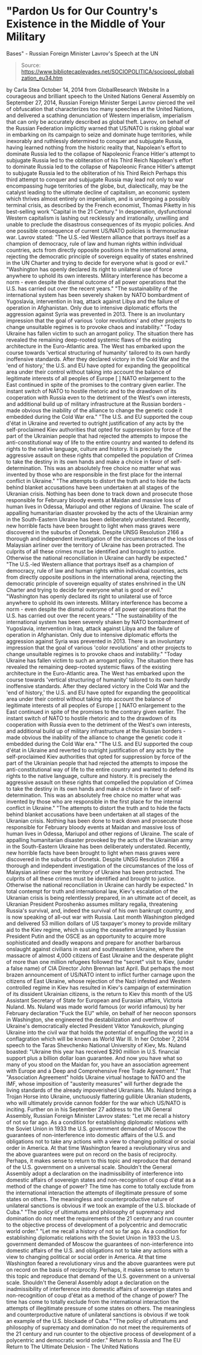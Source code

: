 # "Pardon Us for Our Country's Existence in the Middle of Your Military 
Bases" - Russian Foreign Minister Lavrov's Speech at the UN

> Source: https://www.bibliotecapleyades.net/SOCIOPOLITICA/sociopol_globalization_eu34.htm

by Carla Stea October 14, 2014 from GlobalResearch Website
In a courageous and brilliant speech to the United Nations General Assembly on September 27, 2014, Russian Foreign Minister Sergei Lavrov pierced the veil of obfuscation that characterizes too many speeches at the United Nations, and delivered a scathing denunciation of Western imperialism, imperialism that can only be accurately described as global theft.
Lavrov, on behalf of the Russian Federation implicitly warned that US/NATO is risking global war in embarking on its campaign to seize and dominate huge territories, while inexorably and ruthlessly determined to conquer and subjugate Russia, having learned nothing from the historic reality that,
Napolean's effort to dominate Russia led to the collapse of Napoleonic France Hitler's attempt to subjugate Russia led to the obliteration of his Third Reich
Napolean's effort to dominate Russia led to the collapse of Napoleonic France
Hitler's attempt to subjugate Russia led to the obliteration of his Third Reich
Perhaps this third attempt to conquer and subjugate Russia may lead not only to war encompassing huge territories of the globe, but, dialectically, may be the catalyst leading to the ultimate decline of capitalism, an economic system which thrives almost entirely on imperialism, and is undergoing a possibly terminal crisis, as described by the French economist, Thomas Piketty in his best-selling work "Capital in the 21 Century."
In desperation, dysfunctional Western capitalism is lashing out recklessly and irrationally, unwilling and unable to preclude the disastrous consequences of its myopic policies.
And one possible consequence of current US/NATO policies is thermonuclear war. Lavrov stated:
"The U.S.-led Western alliance that portrays itself as a champion of democracy, rule of law and human rights within individual countries, acts from directly opposite positions in the international arena, rejecting the democratic principle of sovereign equality of states enshrined in the UN Charter and trying to decide for everyone what is good or evil." "Washington has openly declared its right to unilateral use of force anywhere to uphold its own interests. Military interference has become a norm - even despite the dismal outcome of all power operations that the U.S. has carried out over the recent years." "The sustainability of the international system has been severely shaken by NATO bombardment of Yugoslavia, intervention in Iraq, attack against Libya and the failure of operation in Afghanistan. Only due to intensive diplomatic efforts the aggression against Syria was prevented in 2013. There is an involuntary impression that the goal of various 'color revolutions' and other projects to change unsuitable regimes is to provoke chaos and instability." "Today Ukraine has fallen victim to such an arrogant policy. The situation there has revealed the remaining deep-rooted systemic flaws of the existing architecture in the Euro-Atlantic area. The West has embarked upon the course towards 'vertical structuring of humanity' tailored to its own hardly inoffensive standards. After they declared victory in the Cold War and the 'end of history,' the U.S. and EU have opted for expanding the geopolitical area under their control without taking into account the balance of legitimate interests of all peoples of Europe [ ] NATO enlargement to the East continued in spite of the promises to the contrary given earlier. The instant switch of NATO to hostile rhetoric and to the drawdown of its cooperation with Russia even to the detriment of the West's own interests, and additional build up of military infrastructure at the Russian borders - made obvious the inability of the alliance to change the genetic code it embedded during the Cold War era." "The U.S. and EU supported the coup d'état in Ukraine and reverted to outright justification of any acts by the self-proclaimed Kiev authorities that opted for suppression by force of the part of the Ukrainian people that had rejected the attempts to impose the anti-constitutional way of life to the entire country and wanted to defend its rights to the native language, culture and history. It is precisely the aggressive assault on these rights that compelled the population of Crimea to take the destiny in its own hands and make a choice in favor of self-determination. This was an absolutely free choice no matter what was invented by those who are responsible in the first place for the internal conflict in Ukraine." "The attempts to distort the truth and to hide the facts behind blanket accusations have been undertaken at all stages of the Ukranian crisis. Nothing has been done to track down and prosecute those responsible for February bloody events at Maidan and massive loss of human lives in Odessa, Mariupol and other regions of Ukraine. The scale of appalling humanitarian disaster provoked by the acts of the Ukrainian army in the South-Eastern Ukraine has been deliberately understated. Recently, new horrible facts have been brought to light when mass graves were discovered in the suburbs of Donetsk. Despite UNSG Resolution 2166 a thorough and independent investigation of the circumstances of the loss of Malaysian airliner over the territory of Ukraine has been protracted. The culprits of all these crimes must be identified and brought to justice. Otherwise the national reconciliation in Ukraine can hardly be expected."
"The U.S.-led Western alliance that portrays itself as a champion of democracy, rule of law and human rights within individual countries, acts from directly opposite positions in the international arena, rejecting the democratic principle of sovereign equality of states enshrined in the UN Charter and trying to decide for everyone what is good or evil." "Washington has openly declared its right to unilateral use of force anywhere to uphold its own interests. Military interference has become a norm - even despite the dismal outcome of all power operations that the U.S. has carried out over the recent years." "The sustainability of the international system has been severely shaken by NATO bombardment of Yugoslavia, intervention in Iraq, attack against Libya and the failure of operation in Afghanistan. Only due to intensive diplomatic efforts the aggression against Syria was prevented in 2013.
There is an involuntary impression that the goal of various 'color revolutions' and other projects to change unsuitable regimes is to provoke chaos and instability." "Today Ukraine has fallen victim to such an arrogant policy. The situation there has revealed the remaining deep-rooted systemic flaws of the existing architecture in the Euro-Atlantic area. The West has embarked upon the course towards 'vertical structuring of humanity' tailored to its own hardly inoffensive standards.
After they declared victory in the Cold War and the 'end of history,' the U.S. and EU have opted for expanding the geopolitical area under their control without taking into account the balance of legitimate interests of all peoples of Europe [ ] NATO enlargement to the East continued in spite of the promises to the contrary given earlier.
The instant switch of NATO to hostile rhetoric and to the drawdown of its cooperation with Russia even to the detriment of the West's own interests, and additional build up of military infrastructure at the Russian borders - made obvious the inability of the alliance to change the genetic code it embedded during the Cold War era." "The U.S. and EU supported the coup d'état in Ukraine and reverted to outright justification of any acts by the self-proclaimed Kiev authorities that opted for suppression by force of the part of the Ukrainian people that had rejected the attempts to impose the anti-constitutional way of life to the entire country and wanted to defend its rights to the native language, culture and history.
It is precisely the aggressive assault on these rights that compelled the population of Crimea to take the destiny in its own hands and make a choice in favor of self-determination.
This was an absolutely free choice no matter what was invented by those who are responsible in the first place for the internal conflict in Ukraine." "The attempts to distort the truth and to hide the facts behind blanket accusations have been undertaken at all stages of the Ukranian crisis. Nothing has been done to track down and prosecute those responsible for February bloody events at Maidan and massive loss of human lives in Odessa, Mariupol and other regions of Ukraine.
The scale of appalling humanitarian disaster provoked by the acts of the Ukrainian army in the South-Eastern Ukraine has been deliberately understated. Recently, new horrible facts have been brought to light when mass graves were discovered in the suburbs of Donetsk.
Despite UNSG Resolution 2166 a thorough and independent investigation of the circumstances of the loss of Malaysian airliner over the territory of Ukraine has been protracted.
The culprits of all these crimes must be identified and brought to justice. Otherwise the national reconciliation in Ukraine can hardly be expected."
In total contempt for truth and international law, Kiev's escalation of the Ukranian crisis is being relentlessly prepared, in an ultimate act of deceit, as Ukranian President Poroshenko assumes military regalia, threatening Russia's survival, and, indeed the survival of his own bankrupt country, and is now speaking of all-out war with Russia. Last month Washington pledged and delivered 53 million dollars of US taxpayer's money to provide military aid to the Kiev regime, which is using the ceasefire arranged by Russian President Putin and the OSCE as an opportunity to acquire more sophisticated and deadly weapons and prepare for another barbarous onslaught against civilians in east and southeastern Ukraine, where the massacre of almost 4,000 citizens of East Ukraine and the desperate plight of more than one million refugees followed the "secret" visit to Kiev, (under a false name) of CIA Director John Brennan last April. But perhaps the most brazen announcement of US/NATO intent to inflict further carnage upon the citizens of East Ukraine, whose rejection of the Nazi infested and Western controlled regime in Kiev has resulted in Kiev's campaign of extermination of its dissident Ukrainian citizens, is the return to Kiev this month of the US Assistant Secretary of State for European and Eurasian affairs, Victoria Nuland.
Ms. Nuland was made world famous (or world infamous) by her February declaration "Fuck the EU" while, on behalf of her neocon sponsors in Washington, she engineered the destabilization and overthrow of Ukraine's democratically elected President Viktor Yanukovich, plunging Ukraine into the civil war that holds the potential of engulfing the world in a conflagration which will be known as World War III. In her October 7, 2014 speech to the Taras Shevchenko National University of Kiev, Ms. Nuland boasted:
"Ukraine this year has received $290 million in U.S. financial support plus a billion dollar loan guarantee. And now you have what so many of you stood on the Maidan for, you have an association agreement with Europe and a Deep and Comprehensive Free Trade Agreement."
That "Association Agreement" holds Ukraine virtual hostage to NATO and the IMF, whose imposition of "austerity measures" will further degrade the living standards of the already impoverished Ukranians.
Ms. Nuland brings a Trojan Horse into Ukraine, unctuously flattering gullible Ukranian students, who will ultimately provide cannon fodder for the war which US/NATO is inciting. Further on in his September 27 address to the UN General Assembly, Russian Foreign Minister Lavrov states:
"Let me recall a history of not so far ago. As a condition for establishing diplomatic relations with the Soviet Union in 1933 the U.S. government demanded of Moscow the guarantees of non-interference into domestic affairs of the U.S. and obligations not to take any actions with a view to changing political or social order in America. At that time Washington feared a revolutionary virus and the above guarantees were put on record on the basis of reciprocity. Perhaps, it makes sense to return to this topic and reproduce that demand of the U.S. government on a universal scale. Shouldn't the General Assembly adopt a declaration on the inadmissibility of interference into domestic affairs of sovereign states and non-recognition of coup d'état as a method of the change of power? The time has come to totally exclude from the international interaction the attempts of illegitimate pressure of some states on others. The meaningless and counterproductive nature of unilateral sanctions is obvious if we took an example of the U.S. blockade of Cuba." "The policy of ultimatums and philosophy of supremacy and domination do not meet the requirements of the 21 century and run counter to the objective process of development of a polycentric and democratic world order."
"Let me recall a history of not so far ago.
As a condition for establishing diplomatic relations with the Soviet Union in 1933 the U.S. government demanded of Moscow the guarantees of non-interference into domestic affairs of the U.S. and obligations not to take any actions with a view to changing political or social order in America.
At that time Washington feared a revolutionary virus and the above guarantees were put on record on the basis of reciprocity. Perhaps, it makes sense to return to this topic and reproduce that demand of the U.S. government on a universal scale.
Shouldn't the General Assembly adopt a declaration on the inadmissibility of interference into domestic affairs of sovereign states and non-recognition of coup d'état as a method of the change of power? The time has come to totally exclude from the international interaction the attempts of illegitimate pressure of some states on others.
The meaningless and counterproductive nature of unilateral sanctions is obvious if we took an example of the U.S. blockade of Cuba."
"The policy of ultimatums and philosophy of supremacy and domination do not meet the requirements of the 21 century and run counter to the objective process of development of a polycentric and democratic world order."
Return to Russia and The EU
Return to The Ultimate Delusion - The United Nations
